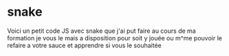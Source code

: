# snake
Voici un petit code JS avec snake que j'ai put faire au cours de ma formation je vous le mais a disposition pour soit y jouée ou m^me pouvoir le refaire a votre sauce et apprendre si vous le souhaitée
